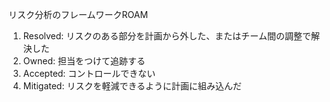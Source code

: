 リスク分析のフレームワークROAM

1. Resolved: リスクのある部分を計画から外した、またはチーム間の調整で解決した
2. Owned: 担当をつけて追跡する
3. Accepted: コントロールできない
4. Mitigated: リスクを軽減できるように計画に組み込んだ

